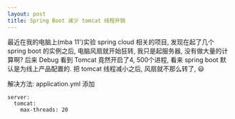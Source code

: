 ```yaml
---
layout: post
title: Spring Boot 减少 tomcat 线程开销
---
```


最近在我的电脑上(mba 11')实验 spring cloud 相关的项目, 发现在起了几个 spring boot 的实例之后, 电脑风扇就开始狂转, 我只是起服务器, 没有做大量的计算啊? 后来 Debug 看到 Tomcat 竟然开启了4, 500个进程, 看来 spring boot 默认是为线上产品配置的. 把 tomcat 线程减小之后, 风扇就不那么转了, :smiley:

解决方法: application.yml 添加

    server:
      tomcat:
        max-threads: 20
